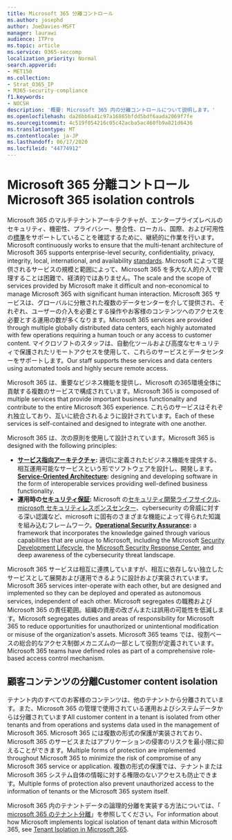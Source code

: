```yaml
---
title: Microsoft 365 分離コントロール
ms.author: josephd
author: JoeDavies-MSFT
manager: laurawi
audience: ITPro
ms.topic: article
ms.service: O365-seccomp
localization_priority: Normal
search.appverid:
- MET150
ms.collection:
- Strat_O365_IP
- M365-security-compliance
f1.keywords:
- NOCSH
description: '概要: Microsoft 365 内の分離コントロールについて説明します。'
ms.openlocfilehash: da26bb6a41c97a16865bfdd5bdf6aada2069f7fe
ms.sourcegitcommit: 4c519f054216c05c42acba5ac460fb9a821d6436
ms.translationtype: MT
ms.contentlocale: ja-JP
ms.lasthandoff: 06/17/2020
ms.locfileid: "44774912"
---
```

# <a name="microsoft-365-isolation-controls"></a><span data-ttu-id="a0076-103">Microsoft 365 分離コントロール</span><span class="sxs-lookup"><span data-stu-id="a0076-103">Microsoft 365 isolation controls</span></span> 

<span data-ttu-id="a0076-104">Microsoft 365 のマルチテナントアーキテクチャが、エンタープライズレベルのセキュリティ、機密性、プライバシー、整合性、ローカル、国際、および可用性の[標準](https://www.microsoft.com/TrustCenter/Compliance?service=Office#Icons)をサポートしていることを確認するために、継続的に作業を行います。</span><span class="sxs-lookup"><span data-stu-id="a0076-104">Microsoft continuously works to ensure that the multi-tenant architecture of Microsoft 365 supports enterprise-level security, confidentiality, privacy, integrity, local, international, and availability [standards](https://www.microsoft.com/TrustCenter/Compliance?service=Office#Icons).</span></span> <span data-ttu-id="a0076-105">Microsoft によって提供されるサービスの規模と範囲によって、Microsoft 365 を多大な人的介入で管理することは困難で、経済的ではありません。</span><span class="sxs-lookup"><span data-stu-id="a0076-105">The scale and the scope of services provided by Microsoft make it difficult and non-economical to manage Microsoft 365 with significant human interaction.</span></span> <span data-ttu-id="a0076-106">Microsoft 365 サービスは、グローバルに分散された複数のデータセンターを介して提供され、それぞれ、ユーザーの介入を必要とする操作やお客様のコンテンツへのアクセスを必要とする運用の数が多くなります。</span><span class="sxs-lookup"><span data-stu-id="a0076-106">Microsoft 365 services are provided through multiple globally distributed data centers, each highly automated with few operations requiring a human touch or any access to customer content.</span></span> <span data-ttu-id="a0076-107">マイクロソフトのスタッフは、自動化ツールおよび高度なセキュリティで保護されたリモートアクセスを使用して、これらのサービスとデータセンターをサポートします。</span><span class="sxs-lookup"><span data-stu-id="a0076-107">Our staff supports these services and data centers using automated tools and highly secure remote access.</span></span> 

<span data-ttu-id="a0076-108">Microsoft 365 は、重要なビジネス機能を提供し、Microsoft の365環境全体に貢献する複数のサービスで構成されています。</span><span class="sxs-lookup"><span data-stu-id="a0076-108">Microsoft 365 is composed of multiple services that provide important business functionality and contribute to the entire Microsoft 365 experience.</span></span> <span data-ttu-id="a0076-109">これらのサービスはそれぞれ独立しており、互いに統合されるように設計されています。</span><span class="sxs-lookup"><span data-stu-id="a0076-109">Each of these services is self-contained and designed to integrate with one another.</span></span>

<span data-ttu-id="a0076-110">Microsoft 365 は、次の原則を使用して設計されています。</span><span class="sxs-lookup"><span data-stu-id="a0076-110">Microsoft 365 is designed with the following principles:</span></span>

 - <span data-ttu-id="a0076-111">**[サービス指向アーキテクチャ](https://docs.microsoft.com/previous-versions/aa480021(v=msdn.10)):** 適切に定義されたビジネス機能を提供する、相互運用可能なサービスという形でソフトウェアを設計し、開発します。</span><span class="sxs-lookup"><span data-stu-id="a0076-111">**[Service-Oriented Architecture](https://docs.microsoft.com/previous-versions/aa480021(v=msdn.10)):** designing and developing software in the form of interoperable services providing well-defined business functionality.</span></span>
 - <span data-ttu-id="a0076-112">**運用時の[セキュリティ保証](https://www.microsoft.com/download/details.aspx?id=40872):** Microsoft の[セキュリティ開発ライフサイクル](https://www.microsoft.com/sdl/default.aspx)、 [microsoft セキュリティレスポンスセンター](https://technet.microsoft.com/library/dn440717.aspx)、cybersecurity の脅威に対する深い認識など、microsoft に固有のさまざまな機能によって得られた知識を組み込むフレームワーク。</span><span class="sxs-lookup"><span data-stu-id="a0076-112">**[Operational Security Assurance](https://www.microsoft.com/download/details.aspx?id=40872):** a framework that incorporates the knowledge gained through various capabilities that are unique to Microsoft, including the Microsoft [Security Development Lifecycle](https://www.microsoft.com/sdl/default.aspx), the [Microsoft Security Response Center](https://technet.microsoft.com/library/dn440717.aspx), and deep awareness of the cybersecurity threat landscape.</span></span>

<span data-ttu-id="a0076-113">Microsoft 365 サービスは相互に連携していますが、相互に依存しない独立したサービスとして展開および運用できるように設計および実装されています。</span><span class="sxs-lookup"><span data-stu-id="a0076-113">Microsoft 365 services inter-operate with each other, but are designed and implemented so they can be deployed and operated as autonomous services, independent of each other.</span></span> <span data-ttu-id="a0076-114">Microsoft segregates の職務および Microsoft 365 の責任範囲。組織の資産の改ざんまたは誤用の可能性を低減します。</span><span class="sxs-lookup"><span data-stu-id="a0076-114">Microsoft segregates duties and areas of responsibility for Microsoft 365 to reduce opportunities for unauthorized or unintentional modification or misuse of the organization's assets.</span></span> <span data-ttu-id="a0076-115">Microsoft 365 teams では、役割ベースの総合的なアクセス制御メカニズムの一部として役割が定義されています。</span><span class="sxs-lookup"><span data-stu-id="a0076-115">Microsoft 365 teams have defined roles as part of a comprehensive role-based access control mechanism.</span></span>

## <a name="customer-content-isolation"></a><span data-ttu-id="a0076-116">顧客コンテンツの分離</span><span class="sxs-lookup"><span data-stu-id="a0076-116">Customer content isolation</span></span>

<span data-ttu-id="a0076-117">テナント内のすべてのお客様のコンテンツは、他のテナントから分離されています。また、Microsoft 365 の管理で使用されている運用およびシステムデータからは分離されています</span><span class="sxs-lookup"><span data-stu-id="a0076-117">All customer content in a tenant is isolated from other tenants and from operations and systems data used in the management of Microsoft 365.</span></span> <span data-ttu-id="a0076-118">Microsoft 365 には複数の形式の保護が実装されており、Microsoft 365 のサービスまたはアプリケーションの侵害のリスクを最小限に抑えることができます。</span><span class="sxs-lookup"><span data-stu-id="a0076-118">Multiple forms of protection are implemented throughout Microsoft 365 to minimize the risk of compromise of any Microsoft 365 service or application.</span></span> <span data-ttu-id="a0076-119">複数の形式の保護では、テナントまたは Microsoft 365 システム自体の情報に対する権限のないアクセスも防止できます。</span><span class="sxs-lookup"><span data-stu-id="a0076-119">Multiple forms of protection also prevent unauthorized access to the information of tenants or the Microsoft 365 system itself.</span></span>

<span data-ttu-id="a0076-120">Microsoft 365 内のテナントデータの論理的分離を実装する方法については、「 [microsoft 365 のテナント分離](office-365-tenant-isolation-overview.md)」を参照してください。</span><span class="sxs-lookup"><span data-stu-id="a0076-120">For information about how Microsoft implements logical isolation of tenant data within Microsoft 365, see [Tenant Isolation in Microsoft 365](office-365-tenant-isolation-overview.md).</span></span>
